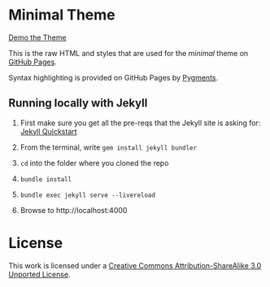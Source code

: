 # Minimal Theme

[Demo the Theme](http://orderedlist.github.com/minimal/)

This is the raw HTML and styles that are used for the _minimal_ theme on [GitHub Pages](http://pages.github.com/).

Syntax highlighting is provided on GitHub Pages by [Pygments](http://pygments.org).

## Running locally with Jekyll

1. First make sure you get all the pre-reqs that the Jekyll site is asking for: [Jekyll Quickstart](https://jekyllrb.com/docs/#prerequisites)

2. From the terminal, write `gem install jekyll bundler`

3. `cd` into the folder where you cloned the repo

4. `bundle install`

5. `bundle exec jekyll serve --livereload`

6. Browse to http://localhost:4000

# License

This work is licensed under a [Creative Commons Attribution-ShareAlike 3.0 Unported License](http://creativecommons.org/licenses/by-sa/3.0/).
